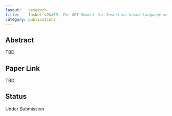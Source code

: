 ```yaml
---
layout:   research
title:    InsNet-v2&#58; The GPT Moment for Insertion-based Language models
category: publications
---
```


## Abstract
TBD


## Paper Link
TBD

## Status

Under Submission
